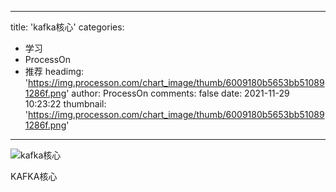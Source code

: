 
---
title: 'kafka核心'
categories: 
 - 学习
 - ProcessOn
 - 推荐
headimg: 'https://img.processon.com/chart_image/thumb/6009180b5653bb510891286f.png'
author: ProcessOn
comments: false
date: 2021-11-29 10:23:22
thumbnail: 'https://img.processon.com/chart_image/thumb/6009180b5653bb510891286f.png'
---

<div>   
<img class="thumb" alt="kafka核心" src="https://img.processon.com/chart_image/thumb/6009180b5653bb510891286f.png" referrerpolicy="no-referrer">
<p>KAFKA核心</p>  
</div>
            